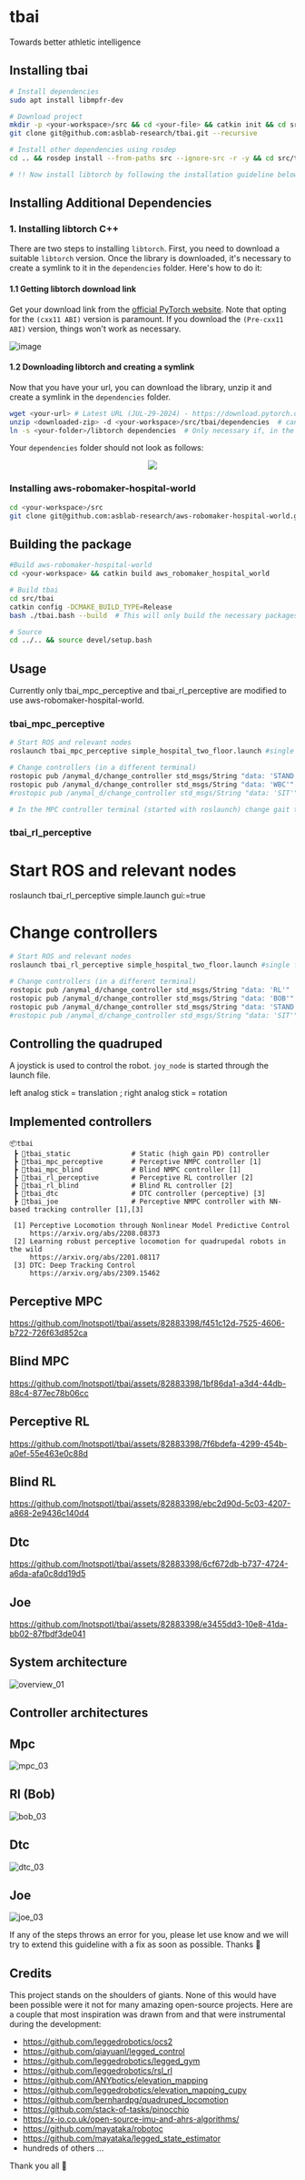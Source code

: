 # tbai
Towards better athletic intelligence

## Installing tbai
```bash
# Install dependencies
sudo apt install libmpfr-dev

# Download project
mkdir -p <your-workspace>/src && cd <your-file> && catkin init && cd src
git clone git@github.com:asblab-research/tbai.git --recursive

# Install other dependencies using rosdep
cd .. && rosdep install --from-paths src --ignore-src -r -y && cd src/tbai

# !! Now install libtorch by following the installation guideline below
```

## Installing Additional Dependencies

### 1. Installing libtorch C++
There are two steps to installing `libtorch`. First, you need to download a suitable `libtorch` version.
Once the library is downloaded, it's necessary to create a symlink to it in the `dependencies` folder.
Here's how to do it:

#### 1.1 Getting libtorch download link
Get your download link from the [official PyTorch website](https://pytorch.org/). Note that opting for the `(cxx11 ABI)` version is paramount.
If you download the `(Pre-cxx11 ABI)` version, things won't work as necessary.


![image](https://github.com/lnotspotl/tbai/assets/82883398/183255fc-83c5-4bab-a48d-f70e5c7593d7)


#### 1.2 Downloading libtorch and creating a symlink
Now that you have your url, you can download the library, unzip it and create a symlink in the `dependencies` folder.
```bash
wget <your-url> # Latest URL (JUL-29-2024) - https://download.pytorch.org/libtorch/cpu/libtorch-cxx11-abi-shared-with-deps-2.4.0%2Bcpu.zip
unzip <downloaded-zip> -d <your-workspace>/src/tbai/dependencies  # can be `dependencies` folder of the package
ln -s <your-folder>/libtorch dependencies  # Only necessary if, in the previous step, you did not unzip in `dependencies`
```
Your `dependencies` folder should not look as follows:
<p align="center">
  <img src="https://github.com/lnotspotl/tbai/assets/82883398/657d8681-1abd-4dae-b4c2-15347ed542fd" />
</p>

### Installing aws-robomaker-hospital-world
```bash
cd <your-workspace>/src
git clone git@github.com:asblab-research/aws-robomaker-hospital-world.git
```
## Building the package
```bash
#Build aws-robomaker-hospital-world
cd <your-workspace> && catkin build aws_robomaker_hospital_world

# Build tbai
cd src/tbai
catkin config -DCMAKE_BUILD_TYPE=Release
bash ./tbai.bash --build  # This will only build the necessary packages

# Source
cd ../.. && source devel/setup.bash
```
## Usage
Currently only tbai_mpc_perceptive and tbai_rl_perceptive are modified to use aws-robomaker-hospital-world.

### tbai_mpc_perceptive
```bash
# Start ROS and relevant nodes
roslaunch tbai_mpc_perceptive simple_hospital_two_floor.launch #single floor world can be launched using simple_hospital.launch

# Change controllers (in a different terminal)
rostopic pub /anymal_d/change_controller std_msgs/String "data: 'STAND'"
rostopic pub /anymal_d/change_controller std_msgs/String "data: 'WBC'"
#rostopic pub /anymal_d/change_controller std_msgs/String "data: 'SIT'"

# In the MPC controller terminal (started with roslaunch) change gait to trot
```
### tbai_rl_perceptive
# Start ROS and relevant nodes
roslaunch tbai_rl_perceptive simple.launch gui:=true

# Change controllers
```bash
# Start ROS and relevant nodes
roslaunch tbai_rl_perceptive simple_hospital_two_floor.launch #single floor world can be launched using simple_hospital.launch

# Change controllers (in a different terminal)
rostopic pub /anymal_d/change_controller std_msgs/String "data: 'RL'"
rostopic pub /anymal_d/change_controller std_msgs/String "data: 'BOB'"  # RL and BOB are the same controllers
rostopic pub /anymal_d/change_controller std_msgs/String "data: 'STAND'"
#rostopic pub /anymal_d/change_controller std_msgs/String "data: 'SIT'"
```
## Controlling the quadruped
A joystick is used to control the robot. `joy_node` is started through the launch file.

left analog stick = translation ; right analog stick = rotation 

## Implemented controllers

```
📦tbai
 ┣ 📂tbai_static               # Static (high gain PD) controller
 ┣ 📂tbai_mpc_perceptive       # Perceptive NMPC controller [1]
 ┣ 📂tbai_mpc_blind            # Blind NMPC controller [1]
 ┣ 📂tbai_rl_perceptive        # Perceptive RL controller [2]
 ┣ 📂tbai_rl_blind             # Blind RL controller [2]
 ┣ 📂tbai_dtc                  # DTC controller (perceptive) [3]
 ┣ 📂tbai_joe                  # Perceptive NMPC controller with NN-based tracking controller [1],[3]

 [1] Perceptive Locomotion through Nonlinear Model Predictive Control
     https://arxiv.org/abs/2208.08373
 [2] Learning robust perceptive locomotion for quadrupedal robots in the wild
     https://arxiv.org/abs/2201.08117
 [3] DTC: Deep Tracking Control
     https://arxiv.org/abs/2309.15462
```

## Perceptive MPC



https://github.com/lnotspotl/tbai/assets/82883398/f451c12d-7525-4606-b722-726f63d852ca




## Blind MPC



https://github.com/lnotspotl/tbai/assets/82883398/1bf86da1-a3d4-44db-88c4-877ec78b06cc




## Perceptive RL



https://github.com/lnotspotl/tbai/assets/82883398/7f6bdefa-4299-454b-a0ef-55e463e0c88d




## Blind RL


https://github.com/lnotspotl/tbai/assets/82883398/ebc2d90d-5c03-4207-a868-2e9436c140d4



## Dtc


https://github.com/lnotspotl/tbai/assets/82883398/6cf672db-b737-4724-a6da-afa0c8dd19d5


## Joe


https://github.com/lnotspotl/tbai/assets/82883398/e3455dd3-10e8-41da-bb02-87fbdf3de041


## System architecture

![overview_01](https://github.com/lnotspotl/tbai/assets/82883398/2c17f08d-6994-4982-8739-2b8246dfcb32)

## Controller architectures

## Mpc 
![mpc_03](https://github.com/lnotspotl/tbai/assets/82883398/daabb2c2-8ced-4ffd-956e-35279b78563b)


## Rl (Bob)

![bob_03](https://github.com/lnotspotl/tbai/assets/82883398/3ea71f1c-b58c-4028-93d3-971592aa364d)


## Dtc

![dtc_03](https://github.com/lnotspotl/tbai/assets/82883398/10b3481d-7782-4a0e-ac31-24e2786c3402)

## Joe

![joe_03](https://github.com/lnotspotl/tbai/assets/82883398/0139df20-d2ce-4de1-884f-ce37e770ee08)

If any of the steps throws an error for you, please let use know and we will try to extend this guideline with a fix as soon as possible. Thanks 🤗

## Credits
This project stands on the shoulders of giants.
None of this would have been possible were it not for many amazing open-source projects.
Here are a couple that most inspiration was drawn from and that were instrumental during the development:

- https://github.com/leggedrobotics/ocs2
- https://github.com/qiayuanl/legged_control
- https://github.com/leggedrobotics/legged_gym
- https://github.com/leggedrobotics/rsl_rl
- https://github.com/ANYbotics/elevation_mapping
- https://github.com/leggedrobotics/elevation_mapping_cupy
- https://github.com/bernhardpg/quadruped_locomotion
- https://github.com/stack-of-tasks/pinocchio
- https://x-io.co.uk/open-source-imu-and-ahrs-algorithms/
- https://github.com/mayataka/robotoc
- https://github.com/mayataka/legged_state_estimator
- hundreds of others ...

Thank you all 🤗
